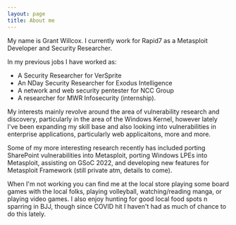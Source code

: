 ```yaml
---
layout: page
title: About me
---
```


My name is Grant Willcox. I currently work for Rapid7 as a Metasploit Developer and Security Researcher.

In my previous jobs I have worked as:

- A Security Researcher for VerSprite
- An NDay Security Researcher for Exodus Intelligence
- A network and web security pentester for NCC Group
- A researcher for MWR Infosecurity (internship).

My interests mainly revolve around the area of vulnerability research and discovery, particularly in the area of the Windows Kernel, however lately I've been expanding my skill base and also looking into vulnerabilities in enterprise applications, particularly web applicaitons, more and more.

Some of my more interesting research recently has included porting SharePoint vulnerabilities into Metasploit, porting Windows LPEs into Metasploit, assisting on GSoC 2022, and developing new features for Metasploit Framework (still private atm, details to come).

When I'm not working you can find me at the local store playing some board games with the local folks, playing volleyball, watching/reading manga, or playing video games. I also enjoy hunting for good local food spots n sparring in BJJ, though since COVID hit I haven't had as much of chance to do this lately.